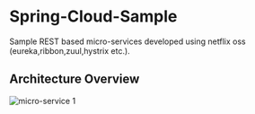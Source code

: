 # Spring-Cloud-Sample
Sample REST based micro-services developed using netflix oss (eureka,ribbon,zuul,hystrix etc.).
## Architecture Overview

![micro-service 1](https://user-images.githubusercontent.com/12646868/41308911-d1ed7d98-6e9a-11e8-955f-0590c06553dd.jpg)
